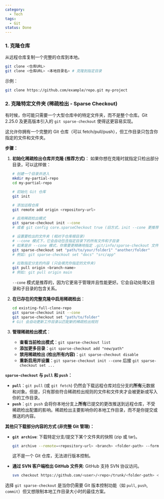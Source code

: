 ```yaml
---
category:
  - Tech
tags:
  - Git
status: Done
---
```

### 1.  克隆仓库
从远程仓库复制一个完整的仓库到本地。

```bash
git clone <仓库URL>
git clone <仓库URL> <本地目录名> # 克隆到指定目录
```
示例：
```bash
git clone https://github.com/example/repo.git my-project
```

### 2. 克隆特定文件夹 (稀疏检出 - Sparse Checkout)

有时候，你可能只需要一个大型仓库中的特定文件夹，而不是整个仓库。Git 2.25.0 及更高版本引入的 `git sparse-checkout` 使得这更容易实现。

这允许你拥有一个完整的 Git 仓库（可以 fetch/pull/push），但工作目录只包含你指定的文件和文件夹。

**步骤：**

1.  **初始化稀疏检出仓库并克隆 (推荐方式)**：
    如果你想在克隆时就指定只检出部分目录，可以这样做：
    ```bash
    # 创建一个目录并进入
    mkdir my-partial-repo
    cd my-partial-repo

    # 初始化 Git 仓库
    git init

    # 添加远程仓库
    git remote add origin <repository-url>

    # 启用稀疏检出模式
    git sparse-checkout init --cone
    # 或者 git config core.sparseCheckout true (旧方式，init --cone 更推荐)

    # 设置要检出的文件夹 (相对于仓库根目录)
    # --cone 模式下，它会自动包含指定目录下的所有文件和子目录
    # 如果是非 --cone 模式，你需要更精确地指定 .git/info/sparse-checkout 文件内容
    git sparse-checkout set "path/to/your/folder1" "another/folder"
    # 例如: git sparse-checkout set "docs" "src/app"

    # 拉取指定分支的内容 (只会填充你指定的文件夹)
    git pull origin <branch-name>
    # 例如: git pull origin main
    ```
    `--cone` 模式是推荐的，因为它更易于管理并且性能更好。它会自动处理父目录和子目录的包含关系。

2.  **在已存在的完整克隆中启用稀疏检出**：
    ```bash
    cd existing-full-clone-repo
    git sparse-checkout init --cone
    git sparse-checkout set "path/to/folder"
    # Git 会自动更新工作目录以匹配新的稀疏检出规则
    ```

3.  **管理稀疏检出模式**：
    *   **查看当前检出模式**：`git sparse-checkout list`
    *   **添加更多目录**：`git sparse-checkout add "new/path"`
    *   **禁用稀疏检出 (检出所有内容)**：`git sparse-checkout disable`
    *   **重新启用并设置**：`git sparse-checkout init --cone` 后接 `git sparse-checkout set ...`

**`sparse-checkout` 与 `pull` 和 `push`：**

*   **`pull`**：`git pull` (或 `git fetch`) 仍然会下载远程仓库对应分支的**所有**元数据和对象。但是，只有那些符合稀疏检出规则的文件和文件夹才会被更新或写入你的工作目录。
*   **`push`**：`git push` 会将你本地分支上**所有**已提交的更改推送到远程仓库，不受稀疏检出配置的影响。稀疏检出主要影响你的本地工作目录，而不是你提交或推送的内容。

**其他只下载部分内容的方式 (非完整 Git 管理)：**

*   **`git archive`**: 下载特定分支/提交下某个文件夹的快照 (zip 或 tar)。
    ```bash
    git archive --remote=<repository-url> <branch> <folder-path> --format=zip -o output.zip
    ```
    这不是一个 Git 仓库，无法进行版本控制。

*   **通过 SVN 客户端检出 GitHub 文件夹**:
    GitHub 支持 SVN 协议访问。
    ```bash
    svn checkout https://github.com/<user>/<repo>/trunk/<folder-path> <local-folder-name>
    ```

选择 `git sparse-checkout` 是当你仍需要 Git 版本控制功能（如 `pull`, `push`, `commit`）但又想限制本地工作目录大小时的最佳方案。